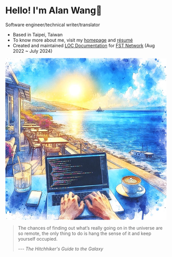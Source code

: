 # Hello! I'm Alan Wang👋

Software engineer/technical writer/translator

- Based in Taipei, Taiwan
- To know more about me, visit my [homepage](https://alankrantas.github.io/) and [résumé](https://www.cakeresume.com/krantas)
- Created and maintained [LOC Documentation](https://loc-documentation.vercel.app/) for [FST Network](https://www.fst.network/) (Aug 2022 ~ July 2024)

![profile](profile.jpg)

> The chances of finding out what’s really going on in the universe are so remote, the only thing to do is hang the sense of it and keep yourself occupied.
> 
> --- _The Hitchhiker's Guide to the Galaxy_
